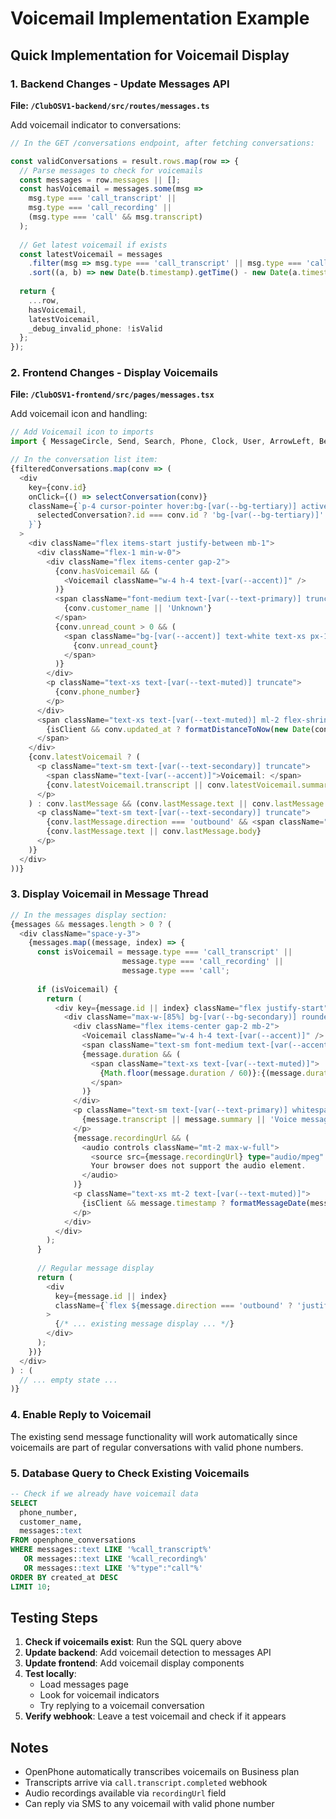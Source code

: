# Voicemail Implementation Example

## Quick Implementation for Voicemail Display

### 1. Backend Changes - Update Messages API

**File: `/ClubOSV1-backend/src/routes/messages.ts`**

Add voicemail indicator to conversations:

```typescript
// In the GET /conversations endpoint, after fetching conversations:

const validConversations = result.rows.map(row => {
  // Parse messages to check for voicemails
  const messages = row.messages || [];
  const hasVoicemail = messages.some(msg => 
    msg.type === 'call_transcript' || 
    msg.type === 'call_recording' ||
    (msg.type === 'call' && msg.transcript)
  );
  
  // Get latest voicemail if exists
  const latestVoicemail = messages
    .filter(msg => msg.type === 'call_transcript' || msg.type === 'call_recording')
    .sort((a, b) => new Date(b.timestamp).getTime() - new Date(a.timestamp).getTime())[0];
  
  return {
    ...row,
    hasVoicemail,
    latestVoicemail,
    _debug_invalid_phone: !isValid
  };
});
```

### 2. Frontend Changes - Display Voicemails

**File: `/ClubOSV1-frontend/src/pages/messages.tsx`**

Add voicemail icon and handling:

```typescript
// Add Voicemail icon to imports
import { MessageCircle, Send, Search, Phone, Clock, User, ArrowLeft, Bell, BellOff, Sparkles, Check, X, Edit2, ChevronLeft, RefreshCw, ExternalLink, Plus, Monitor, Calendar, Voicemail } from 'lucide-react';

// In the conversation list item:
{filteredConversations.map(conv => (
  <div
    key={conv.id}
    onClick={() => selectConversation(conv)}
    className={`p-4 cursor-pointer hover:bg-[var(--bg-tertiary)] active:bg-[var(--bg-tertiary)] transition-colors ${
      selectedConversation?.id === conv.id ? 'bg-[var(--bg-tertiary)]' : ''
    }`}
  >
    <div className="flex items-start justify-between mb-1">
      <div className="flex-1 min-w-0">
        <div className="flex items-center gap-2">
          {conv.hasVoicemail && (
            <Voicemail className="w-4 h-4 text-[var(--accent)]" />
          )}
          <span className="font-medium text-[var(--text-primary)] truncate">
            {conv.customer_name || 'Unknown'}
          </span>
          {conv.unread_count > 0 && (
            <span className="bg-[var(--accent)] text-white text-xs px-1.5 py-0.5 rounded-full min-w-[20px] text-center">
              {conv.unread_count}
            </span>
          )}
        </div>
        <p className="text-xs text-[var(--text-muted)] truncate">
          {conv.phone_number}
        </p>
      </div>
      <span className="text-xs text-[var(--text-muted)] ml-2 flex-shrink-0">
        {isClient && conv.updated_at ? formatDistanceToNow(new Date(conv.updated_at), { addSuffix: true }) : ''}
      </span>
    </div>
    {conv.latestVoicemail ? (
      <p className="text-sm text-[var(--text-secondary)] truncate">
        <span className="text-[var(--accent)]">Voicemail: </span>
        {conv.latestVoicemail.transcript || conv.latestVoicemail.summary || 'Voice message'}
      </p>
    ) : conv.lastMessage && (conv.lastMessage.text || conv.lastMessage.body) && (
      <p className="text-sm text-[var(--text-secondary)] truncate">
        {conv.lastMessage.direction === 'outbound' && <span className="text-[var(--text-muted)]">You: </span>}
        {conv.lastMessage.text || conv.lastMessage.body}
      </p>
    )}
  </div>
))}
```

### 3. Display Voicemail in Message Thread

```typescript
// In the messages display section:
{messages && messages.length > 0 ? (
  <div className="space-y-3">
    {messages.map((message, index) => {
      const isVoicemail = message.type === 'call_transcript' || 
                         message.type === 'call_recording' ||
                         message.type === 'call';
      
      if (isVoicemail) {
        return (
          <div key={message.id || index} className="flex justify-start">
            <div className="max-w-[85%] bg-[var(--bg-secondary)] rounded-2xl rounded-bl-sm px-4 py-3 shadow-sm">
              <div className="flex items-center gap-2 mb-2">
                <Voicemail className="w-4 h-4 text-[var(--accent)]" />
                <span className="text-sm font-medium text-[var(--accent)]">Voicemail</span>
                {message.duration && (
                  <span className="text-xs text-[var(--text-muted)]">
                    {Math.floor(message.duration / 60)}:{(message.duration % 60).toString().padStart(2, '0')}
                  </span>
                )}
              </div>
              <p className="text-sm text-[var(--text-primary)] whitespace-pre-wrap break-words">
                {message.transcript || message.summary || 'Voice message received - transcription pending'}
              </p>
              {message.recordingUrl && (
                <audio controls className="mt-2 max-w-full">
                  <source src={message.recordingUrl} type="audio/mpeg" />
                  Your browser does not support the audio element.
                </audio>
              )}
              <p className="text-xs mt-2 text-[var(--text-muted)]">
                {isClient && message.timestamp ? formatMessageDate(message.timestamp) : ''}
              </p>
            </div>
          </div>
        );
      }
      
      // Regular message display
      return (
        <div
          key={message.id || index}
          className={`flex ${message.direction === 'outbound' ? 'justify-end' : 'justify-start'}`}
        >
          {/* ... existing message display ... */}
        </div>
      );
    })}
  </div>
) : (
  // ... empty state ...
)}
```

### 4. Enable Reply to Voicemail

The existing send message functionality will work automatically since voicemails are part of regular conversations with valid phone numbers.

### 5. Database Query to Check Existing Voicemails

```sql
-- Check if we already have voicemail data
SELECT 
  phone_number,
  customer_name,
  messages::text
FROM openphone_conversations
WHERE messages::text LIKE '%call_transcript%'
   OR messages::text LIKE '%call_recording%'
   OR messages::text LIKE '%"type":"call"%'
ORDER BY created_at DESC
LIMIT 10;
```

## Testing Steps

1. **Check if voicemails exist**: Run the SQL query above
2. **Update backend**: Add voicemail detection to messages API
3. **Update frontend**: Add voicemail display components
4. **Test locally**: 
   - Load messages page
   - Look for voicemail indicators
   - Try replying to a voicemail conversation
5. **Verify webhook**: Leave a test voicemail and check if it appears

## Notes

- OpenPhone automatically transcribes voicemails on Business plan
- Transcripts arrive via `call.transcript.completed` webhook
- Audio recordings available via `recordingUrl` field
- Can reply via SMS to any voicemail with valid phone number